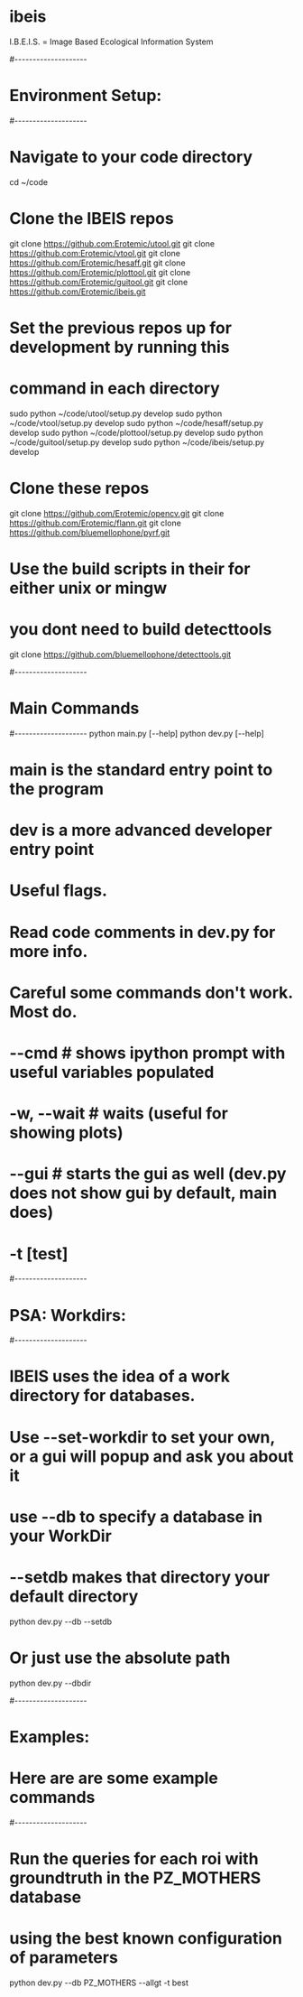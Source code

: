 ibeis
=====

I.B.E.I.S. = Image Based Ecological Information System


#--------------------
# Environment Setup:
#--------------------

# Navigate to your code directory
cd ~/code

# Clone the IBEIS repos
git clone https://github.com:Erotemic/utool.git
git clone https://github.com:Erotemic/vtool.git
git clone https://github.com/Erotemic/hesaff.git
git clone https://github.com/Erotemic/plottool.git
git clone https://github.com/Erotemic/guitool.git
git clone https://github.com/Erotemic/ibeis.git
# Set the previous repos up for development by running this
# command in each directory

sudo python ~/code/utool/setup.py develop
sudo python ~/code/vtool/setup.py develop
sudo python ~/code/hesaff/setup.py develop
sudo python ~/code/plottool/setup.py develop
sudo python ~/code/guitool/setup.py develop
sudo python ~/code/ibeis/setup.py develop


# Clone these repos
git clone https://github.com/Erotemic/opencv.git
git clone https://github.com/Erotemic/flann.git
git clone https://github.com/bluemellophone/pyrf.git
# Use the build scripts in their for either unix or mingw
# you dont need to build detecttools
git clone https://github.com/bluemellophone/detecttools.git
<!--git clone https://github.com/bluemellophone/IBEIS2014.git-->


#--------------------
# Main Commands
#--------------------
python main.py <optional-arguments> [--help]
python dev.py <optional-arguments> [--help]
# main is the standard entry point to the program
# dev is a more advanced developer entry point

# Useful flags.
# Read code comments in dev.py for more info.
# Careful some commands don't work. Most do. 
# --cmd          # shows ipython prompt with useful variables populated
# -w, --wait     # waits (useful for showing plots)
# --gui          # starts the gui as well (dev.py does not show gui by default, main does)
# -t [test]


#--------------------
# PSA: Workdirs: 
#--------------------
# IBEIS uses the idea of a work directory for databases.
# Use --set-workdir <path> to set your own, or a gui will popup and ask you about it

# use --db to specify a database in your WorkDir
# --setdb makes that directory your default directory
python dev.py --db <dbname> --setdb

# Or just use the absolute path
python dev.py --dbdir <full-dbpath>


#--------------------
# Examples:
# Here are are some example commands
#--------------------
# Run the queries for each roi with groundtruth in the PZ_MOTHERS database
# using the best known configuration of parameters
python dev.py --db PZ_MOTHERS --allgt -t best
